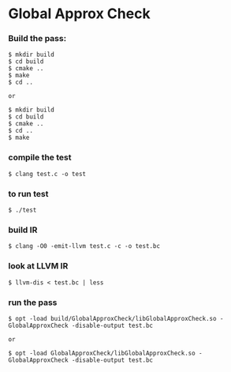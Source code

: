 # Global Approx Check

### Build the pass:

    $ mkdir build
    $ cd build
    $ cmake ..
    $ make
    $ cd ..

    or

    $ mkdir build
    $ cd build
    $ cmake ..
    $ cd ..
    $ make

### compile the test
    $ clang test.c -o test

### to run test
    $ ./test

### build IR
    $ clang -O0 -emit-llvm test.c -c -o test.bc

### look at LLVM IR
    $ llvm-dis < test.bc | less

### run the pass
    $ opt -load build/GlobalApproxCheck/libGlobalApproxCheck.so -GlobalApproxCheck -disable-output test.bc

    or

    $ opt -load GlobalApproxCheck/libGlobalApproxCheck.so -GlobalApproxCheck -disable-output test.bc
